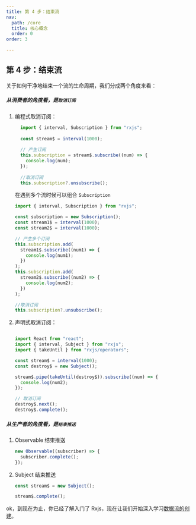 ```yaml
---
title: 第 4 步：结束流
nav:
  path: /core
  title: 核心概念
  order: 0
order: 3

---
```


## 第 4 步：结束流

关于如何干净地结束一个流的生命周期，我们分成两个角度来看：

##### 从消费者的角度看，是`取消订阅`

1. 编程式取消订阅：

    ```typescript
      import { interval, Subscription } from "rxjs";
      
      const stream$ = interval(1000);
      
      // 产生订阅
      this.subscription = stream$.subscribe((num) => {
        console.log(num);
      });
      
      //取消订阅
      this.subscription?.unsubscribe();
    ```
    
      在遇到多个流时候可以组合 `Subscription`
    
      ```typescript
      import { interval, Subscription } from "rxjs";
      
      const subscription = new Subscription();
      const stream1$ = interval(1000);
      const stream2$ = interval(1000);
      
      // 产生多个订阅
      this.subscription.add(
        stream1$.subscribe((num1) => {
          console.log(num1);
        })
      );
      this.subscription.add(
        stream2$.subscribe((num2) => {
          console.log(num2);
        })
      );
      
      //取消订阅
      this.subscription?.unsubscribe();
      ```

2. 声明式取消订阅：

    ```typescript

    import React from "react";
    import { interval, Subject } from "rxjs";
    import { takeUntil } from "rxjs/operators";

    const stream$ = interval(1000);
    const destroy$ = new Subject();

    stream$.pipe(takeUntil(destroy$)).subscribe((num) => {
      console.log(num2);
    });

    // 取消订阅
    destroy$.next();
    destroy$.complete();
    ```


##### 从生产者的角度看，是`结束推送`

1. Observable 结束推送

   ```typescript
   new Observable((subscriber) => {
     subscriber.complete();
   });
   ```

2. Subject 结束推送

   ```typescript
   const stream$ = new Subject();
   
   stream$.complete();
   ```

   

ok，到现在为止，你已经了解入门了 Rxjs，现在让我们开始深入学习[数据流的创建](/)。

